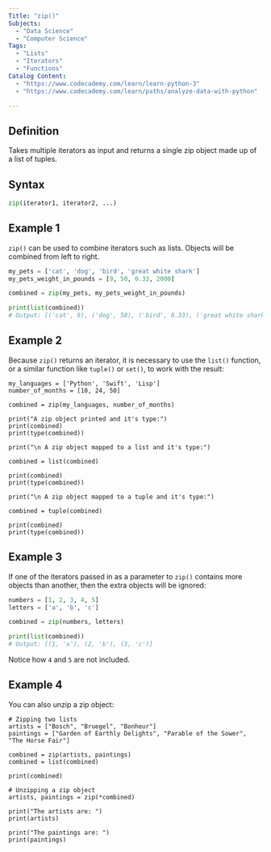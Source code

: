 ```yaml
---
Title: "zip()"
Subjects:
  - "Data Science"
  - "Computer Science"
Tags: 
  - "Lists"
  - "Iterators"
  - "Functions"
Catalog Content: 
  - "https://www.codecademy.com/learn/learn-python-3"
  - "https://www.codecademy.com/learn/paths/analyze-data-with-python"

---
```


## Definition 

Takes multiple iterators as input and returns a single zip object made up of a list of tuples.

## Syntax

```python
zip(iterator1, iterator2, ...)
```

## Example 1

`zip()` can be used to combine iterators such as lists. Objects will be combined from left to right.

```python
my_pets = ['cat', 'dog', 'bird', 'great white shark']
my_pets_weight_in_pounds = [9, 50, 0.33, 2000]

combined = zip(my_pets, my_pets_weight_in_pounds)

print(list(combined))
# Output: [('cat', 9), ('dog', 50), ('bird', 0.33), ('great white shark', 2000)]
```

## Example 2

Because `zip()` returns an iterator, it is necessary to use the `list()` function, or a similar function like `tuple()` or `set()`, to work with the result:

```codebyte/py
my_languages = ['Python', 'Swift', 'Lisp']
number_of_months = [10, 24, 50]

combined = zip(my_languages, number_of_months)

print("A zip object printed and it's type:")
print(combined)
print(type(combined))

print("\n A zip object mapped to a list and it's type:")

combined = list(combined)

print(combined)
print(type(combined))

print("\n A zip object mapped to a tuple and it's type:")

combined = tuple(combined)

print(combined)
print(type(combined))
```

## Example 3

If one of the iterators passed in as a parameter to `zip()` contains more objects than another, then the extra objects will be ignored:

```python
numbers = [1, 2, 3, 4, 5]
letters = ['a', 'b', 'c']

combined = zip(numbers, letters)

print(list(combined))
# Output: [(1, 'a'), (2, 'b'), (3, 'c')]
```

Notice how `4` and `5` are not included.

## Example 4

You can also unzip a zip object:

```codebyte/py
# Zipping two lists
artists = ["Bosch", "Bruegel", "Bonheur"]
paintings = ["Garden of Earthly Delights", "Parable of the Sower", "The Horse Fair"]

combined = zip(artists, paintings)
combined = list(combined)

print(combined)

# Unzipping a zip object
artists, paintings = zip(*combined)

print("The artists are: ")
print(artists)

print("The paintings are: ")
print(paintings)
```
